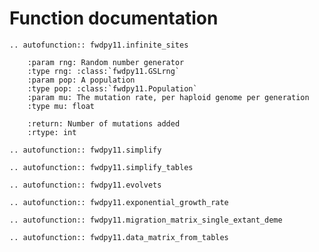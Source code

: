 # Function documentation

```{eval-rst}
.. autofunction:: fwdpy11.infinite_sites

    :param rng: Random number generator
    :type rng: :class:`fwdpy11.GSLrng`
    :param pop: A population
    :type pop: :class:`fwdpy11.Population`
    :param mu: The mutation rate, per haploid genome per generation
    :type mu: float

    :return: Number of mutations added
    :rtype: int
```

```{eval-rst}
.. autofunction:: fwdpy11.simplify
```

```{eval-rst}
.. autofunction:: fwdpy11.simplify_tables
```

```{eval-rst}
.. autofunction:: fwdpy11.evolvets
```

```{eval-rst}
.. autofunction:: fwdpy11.exponential_growth_rate
```

```{eval-rst}
.. autofunction:: fwdpy11.migration_matrix_single_extant_deme
```

```{eval-rst}
.. autofunction:: fwdpy11.data_matrix_from_tables
```
